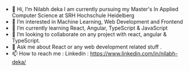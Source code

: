 - 👋 Hi, I’m Nilabh deka I am currently pursuing my Master's In Applied Computer Science at SRH Hochschule Heidelberg
- 👀 I’m interested in Machine Learning, Web Development and Frontend
- 🌱 I’m currently learning React, Angular, TypeScript & JavaScript
- 💞️ I’m looking to collaborate on any project with react, angular & TypeScript.
- 💬 Ask me about React or any web development related stuff .
- 📫 How to reach me : Linkedin : https://www.linkedin.com/in/nilabh-deka/

<!---
nilabhnahideka/nilabhnahideka is a ✨ special ✨ repository because its `README.md` (this file) appears on your GitHub profile.
You can click the Preview link to take a look at your changes.
--->
